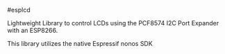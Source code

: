 #esplcd

Lightweight Library to control LCDs using the PCF8574 I2C Port Expander with an ESP8266.

This library utilizes the native Espressif nonos SDK
  